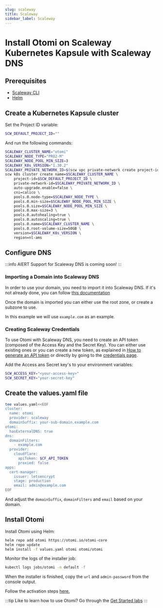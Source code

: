 ```yaml
---
slug: scaleway
title: Scaleway
sidebar_label: Scaleway
---
```


# Install Otomi on Scaleway Kubernetes Kapsule with Scaleway DNS

## Prerequisites

- [Scaleway CLI](https://github.com/scaleway/scaleway-cli)
- [Helm](https://kubernetes.io/docs/tasks/tools/)

## Create a Kubernetes Kapsule cluster

Set the Project ID variable:

```bash
SCW_DEFAULT_PROJECT_ID=""
```

And run the following commands:

```bash
SCALEWAY_CLUSTER_NAME="otomi"
SCALEWAY_NODE_TYPE="PRO2-M"
SCALEWAY_NODE_POOL_MIN_SIZE=3
SCALEWAY_K8s_VERSION="1.30.2"
SCALEWAY_PRIVATE_NETWORK_ID=$(scw vpc private-network create project-id=$SCW_DEFAULT_PROJECT_ID name=$SCALEWAY_CLUSTER_NAME-pn region=nl-ams -ojson | jq -r .id)
scw k8s cluster create name=$SCALEWAY_CLUSTER_NAME \
    project-id=$SCW_DEFAULT_PROJECT_ID \
    private-network-id=$SCALEWAY_PRIVATE_NETWORK_ID \
    auto-upgrade.enable=false \
    cni=calico \
    pools.0.node-type=$SCALEWAY_NODE_TYPE \
    pools.0.min-size=$SCALEWAY_NODE_POOL_MIN_SIZE \
    pools.0.size=$SCALEWAY_NODE_POOL_MIN_SIZE \
    pools.0.max-size=3 \
    pools.0.autohealing=true \
    pools.0.autoscaling=true \
    pools.0.name=$SCALEWAY_CLUSTER_NAME \
    pools.0.root-volume-size=50GB \
    version=$SCALEWAY_K8s_VERSION \
    region=nl-ams
```

## Configure DNS

:::info AlERT
Support for Scaleway DNS is coming soon!
:::

### Importing a Domain into Scaleway DNS

In order to use your domain, you need to import it into Scaleway DNS. If it's not already done, you can follow [this documentation](https://www.scaleway.com/en/docs/scaleway-dns/)

Once the domain is imported you can either use the root zone, or create a subzone to use.

In this example we will use `example.com` as an example.

### Creating Scaleway Credentials

To use Otomi with Scaleway DNS, you need to create an API token (composed of the Access Key and the Secret Key).
You can either use existing ones or you can create a new token, as explained in [How to generate an API token](https://www.scaleway.com/en/docs/generate-an-api-token/) or directly by going to the [credentials page](https://console.scaleway.com/account/organization/credentials).

Add the Access ans Secret key's to your environment variables:

```bash
SCW_ACCESS_KEY="<your-access-key>"
SCW_SECRET_KEY="your-secret-key"
```

## Create the values.yaml file

```bash
tee values.yaml<<EOF
cluster:
  name: otomi
  provider: scaleway
  domainSuffix: your-sub-domain.example.com
otomi:
  hasExternalDNS: true
dns:
  domainFilters:
    - example.com
  provider:
    cloudflare:
      apiToken: $CF_API_TOKEN
      proxied: false
apps:
  cert-manager:
    issuer: letsencrypt
    stage: production
    email: admin@example.com
EOF
```

And adjust the `domainSuffix`, `domainFilters` and `email` based on your domain.

## Install Otomi

Install Otomi using Helm:

```bash
helm repo add otomi https://otomi.io/otomi-core
helm repo update
helm install -f values.yaml otomi otomi/otomi
```

Monitor the logs of the installer job:

```bash
kubectl logs jobs/otomi -n default -f
```

When the installer is finished, copy the `url` and `admin-password` from the console output.

Follow the activation steps [here.](https://otomi.io/docs/get-started/activation)

:::tip
Like to learn how to use Otomi? Go through the [Get Started labs](../labs/overview.md)
:::
